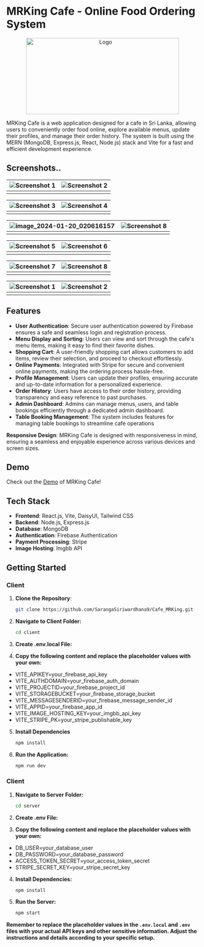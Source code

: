 

# MRKing Cafe - Online Food Ordering System


<p align="center">
  <img src="https://github.com/SarangaSiriwardhana9/Cafe_MRKing/assets/99233703/30d8b629-d8f5-4b47-905c-d834f025d91d" alt="Logo" width="400" height="200">
</p>

MRKing Cafe is a web application designed for a cafe in Sri Lanka, allowing users to conveniently order food online, explore available menus, update their profiles, and manage their order history. The system is built using the MERN (MongoDB, Express.js, React, Node.js) stack and Vite for a fast and efficient development experience.

## Screenshots..

| ![Screenshot 1](https://github.com/SarangaSiriwardhana9/Cafe_MRKing/assets/99233703/a29fa1b7-8bef-4a43-bdac-359154d32645) | ![Screenshot 2](https://github.com/SarangaSiriwardhana9/Cafe_MRKing/assets/99233703/2cd6d410-50e9-469f-a33a-8a3604cb1693) |
| ------------------------------------------------------------ | ------------------------------------------------------------ |
| |  |

| ![Screenshot 3](https://github.com/SarangaSiriwardhana9/Cafe_MRKing/assets/99233703/cabe0982-351c-46e9-acbe-15df7f152c45) | ![Screenshot 4](https://github.com/SarangaSiriwardhana9/Cafe_MRKing/assets/99233703/dd15220a-db6e-4a00-8995-c772607a135e) |
| ------------------------------------------------------------ | ------------------------------------------------------------ |
|  |  |

| ![image_2024-01-20_020616157](https://github.com/SarangaSiriwardhana9/Cafe_MRKing/assets/99233703/ddb624e9-0f8b-4516-8f44-5d5f937ed548) | ![Screenshot 8](https://github.com/SarangaSiriwardhana9/Cafe_MRKing/assets/99233703/b4262050-5a47-4293-a6ce-6c7f6a6ef3d6) |
| ------------------------------------------------------------ | ------------------------------------------------------------ |
|  |  |

| ![Screenshot 5](https://github.com/SarangaSiriwardhana9/Cafe_MRKing/assets/99233703/4d57ca4f-a771-4d48-9f66-8c83870a2add) | ![Screenshot 6](https://github.com/SarangaSiriwardhana9/Cafe_MRKing/assets/99233703/ec9b4c12-cf4f-4c02-9871-e9747caf8b91) |
| ------------------------------------------------------------ | ------------------------------------------------------------ |
|  |  |

| ![Screenshot 7](https://github.com/SarangaSiriwardhana9/Cafe_MRKing/assets/99233703/324a548c-3c2b-46c3-a47b-f06a91c15513) | ![Screenshot 8](https://github.com/SarangaSiriwardhana9/Cafe_MRKing/assets/99233703/7b0d209c-0745-4da3-a4af-0e3556e53ab6) |
| ------------------------------------------------------------ | ------------------------------------------------------------ |
|  |  |


| ![Screenshot 1](https://github.com/SarangaSiriwardhana9/Cafe_MRKing/assets/99233703/e8488b09-aeb8-40fb-a482-6f0abe45bf9e) | ![Screenshot 2](https://github.com/SarangaSiriwardhana9/Cafe_MRKing/assets/99233703/00c53d68-dac1-412e-94e8-4fc7793d1256) |
| ------------------------------------------------------------ | ------------------------------------------------------------ |
|                                     |                                    |

## Features

- **User Authentication**: Secure user authentication powered by Firebase ensures a safe and seamless login and registration process.
- **Menu Display and Sorting**: Users can view and sort through the cafe's menu items, making it easy to find their favorite dishes.
- **Shopping Cart**: A user-friendly shopping cart allows customers to add items, review their selection, and proceed to checkout effortlessly.
- **Online Payments**: Integrated with Stripe for secure and convenient online payments, making the ordering process hassle-free.
- **Profile Management**: Users can update their profiles, ensuring accurate and up-to-date information for a personalized experience.
- **Order History**: Users have access to their order history, providing transparency and easy reference to past purchases.
- **Admin Dashboard**: Admins can manage menus, users, and table bookings efficiently through a dedicated admin dashboard.
- **Table Booking Management**: The system includes features for managing table bookings to streamline cafe operations

**Responsive Design**: MRKing Cafe is designed with responsiveness in mind, ensuring a seamless and enjoyable experience across various devices and screen sizes.

## Demo

Check out the [Demo](https://cafe-mrking.netlify.app) of MRKing Cafe!


## Tech Stack

- **Frontend**: React.js, Vite, DaisyUI, Tailwind CSS
- **Backend**: Node.js, Express.js
- **Database**: MongoDB
- **Authentication**: Firebase Authentication
- **Payment Processing**: Stripe
- **Image Hosting**: Imgbb API



## Getting Started

### Client

1. **Clone the Repository**:

   ```bash
   git clone https://github.com/SarangaSiriwardhana9/Cafe_MRKing.git
   
2. **Navigate to Client Folder:**

   ```bash
   cd client

3. **Create .env.local File:**

4. **Copy the following content and replace the placeholder values with your own:**

- VITE_APIKEY=your_firebase_api_key
- VITE_AUTHDOMAIN=your_firebase_auth_domain
- VITE_PROJECTID=your_firebase_project_id
- VITE_STORAGEBUCKET=your_firebase_storage_bucket
- VITE_MESSAGESENDERID=your_firebase_message_sender_id
- VITE_APPID=your_firebase_app_id
- VITE_IMAGE_HOSTING_KEY=your_imgbb_api_key
- VITE_STRIPE_PK=your_stripe_publishable_key

5. **Install Dependencies**

   ```bash
   npm install

7. **Run the Application:**

   ```bash
   npm run dev

### Client

1. **Navigate to Server Folder:**

   ```bash
   cd server
   
2. **Create .env File:**

3. **Copy the following content and replace the placeholder values with your own:**
   
- DB_USER=your_database_user
- DB_PASSWORD=your_database_password
- ACCESS_TOKEN_SECRET=your_access_token_secret
- STRIPE_SECRET_KEY=your_stripe_secret_key

4. **Install Dependencies:**

   ```bash
   npm install

5. **Run the Server:**
   ```bash
   npm start


**Remember to replace the placeholder values in the `.env.local` and `.env` files with your actual API keys and other sensitive information. Adjust the instructions and details according to your specific setup.**



